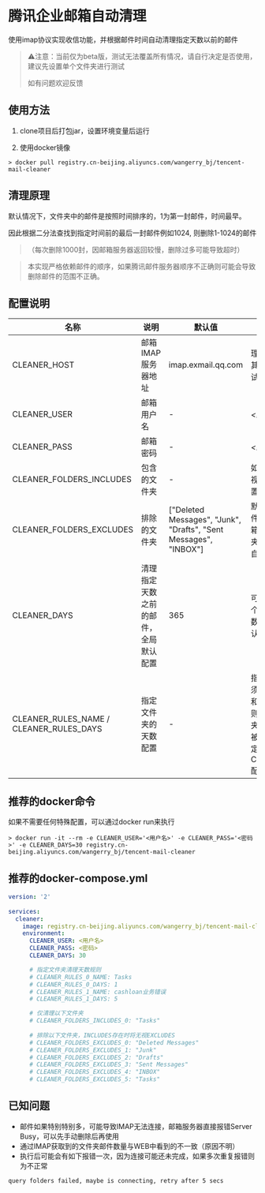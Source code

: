 # 腾讯企业邮箱自动清理
使用imap协议实现收信功能，并根据邮件时间自动清理指定天数以前的邮件
> ⚠️注意：当前仅为beta版，测试无法覆盖所有情况，请自行决定是否使用，建议先设置单个文件夹进行测试
> 
> 如有问题欢迎反馈

## 使用方法
1. clone项目后打包jar，设置环境变量后运行

2. 使用docker镜像
```shell
> docker pull registry.cn-beijing.aliyuncs.com/wangerry_bj/tencent-mail-cleaner
```

## 清理原理
默认情况下，文件夹中的邮件是按照时间排序的，1为第一封邮件，时间最早。

因此根据二分法查找到指定时间前的最后一封邮件例如1024, 则删除1-1024的邮件

>（每次删除1000封，因邮箱服务器返回较慢，删除过多可能导致超时）
 
> 本实现严格依赖邮件的顺序，如果腾讯邮件服务器顺序不正确则可能会导致删除邮件的范围不正确。

## 配置说明

| 名称 | 说明 | 默认值 | 备注 |
| ---- | ---- | ---- | ---- |
| CLEANER_HOST | 邮箱IMAP服务器地址 | imap.exmail.qq.com | 理论上可以支持其他邮箱，未测试 |
| CLEANER_USER | 邮箱用户名 | - | *<必填>* |
| CLEANER_PASS | 邮箱密码 | - | *<必填>* |
| CLEANER_FOLDERS_INCLUDES | 包含的文件夹 | - | 如果有值，将无视EXCLUDES配置 |
| CLEANER_FOLDERS_EXCLUDES | 排除的文件夹 | ["Deleted Messages", "Junk", "Drafts", "Sent Messages", "INBOX"] | 默认排除了收件、发件、垃圾箱等默认文件夹，仅包含用户自建的文件夹 |
| CLEANER_DAYS | 清理指定天数之前的邮件，全局默认配置 | 365 | 可以单独指定某个文件夹的天数，未指定则默认为该值 |
| CLEANER_RULES_NAME / CLEANER_RULES_DAYS | 指定文件夹的天数配置 | - | 指定的文件夹必须在INCLUDES和EXCLUDES规则后包含的文件夹中，否则将会被忽略。如未指定则会使用CLEANER_DAYS配置 |

## 推荐的docker命令
如果不需要任何特殊配置，可以通过docker run来执行
```shell
> docker run -it --rm -e CLEANER_USER='<用户名>' -e CLEANER_PASS='<密码>' -e CLEANER_DAYS=30 registry.cn-beijing.aliyuncs.com/wangerry_bj/tencent-mail-cleaner
```

## 推荐的docker-compose.yml
```yaml
version: '2'
  
services:
  cleaner:
    image: registry.cn-beijing.aliyuncs.com/wangerry_bj/tencent-mail-cleaner
    environment:
      CLEANER_USER: <用户名>
      CLEANER_PASS: <密码>
      CLEANER_DAYS: 30

      # 指定文件夹清理天数规则
      # CLEANER_RULES_0_NAME: Tasks
      # CLEANER_RULES_0_DAYS: 1
      # CLEANER_RULES_1_NAME: cashloan业务错误
      # CLEANER_RULES_1_DAYS: 5

      # 仅清理以下文件夹
      # CLEANER_FOLDERS_INCLUDES_0: "Tasks"
      
      # 排除以下文件夹，INCLUDES存在时将无视EXCLUDES
      # CLEANER_FOLDERS_EXCLUDES_0: "Deleted Messages"
      # CLEANER_FOLDERS_EXCLUDES_1: "Junk"
      # CLEANER_FOLDERS_EXCLUDES_2: "Drafts"
      # CLEANER_FOLDERS_EXCLUDES_3: "Sent Messages"
      # CLEANER_FOLDERS_EXCLUDES_4: "INBOX"
      # CLEANER_FOLDERS_EXCLUDES_5: "Tasks"
```

## 已知问题
- 邮件如果特别特别多，可能导致IMAP无法连接，邮箱服务器直接报错Server Busy，可以先手动删除后再使用
- 通过IMAP获取到的文件夹邮件数量与WEB中看到的不一致（原因不明）
- 执行后可能会有如下报错一次，因为连接可能还未完成，如果多次重复报错则为不正常
```shell
query folders failed, maybe is connecting, retry after 5 secs
```